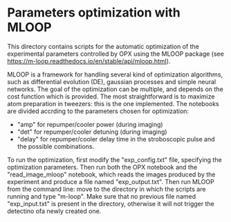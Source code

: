 # Parameters optimization with MLOOP

This directory contains scripts for the automatic optimization of the experimental parameters controlled by OPX using the MLOOP package (see https://m-loop.readthedocs.io/en/stable/api/mloop.html).

MLOOP is a framework for handling several kind of optimization algorithms, such as differential evolution (DE), gaussian processes and simple neural networks.
The goal of the optimization can be multiple, and depends on the cost function which is provided. The most straightforward is to maximize atom preparation in tweezers: this is the one implemented.
The notebooks are divided accrding to the parameters chosen for optimization: 
- "amp" for repumper/cooler power (during imaging)
- "det" for repumper/cooler detuning (during imaging)
- "delay" for repumper/cooler delay time in the stroboscopic pulse 
and the possible combinations.

To run the optimization, first modify the "exp_config.txt" file, specifying the optimization parameters.
Then run both the OPX notebook and the "read_image_mloop" notebook, which reads the images produced by the experiment and produce a file named "exp_output.txt". Then run MLOOP from the command line: move to the directory in which the scripts are running and type "m-loop".
Make sure that no previous file named "exp_input.txt" is present in the directory, otherwise it will not trigger the detectino ofa newly created one.